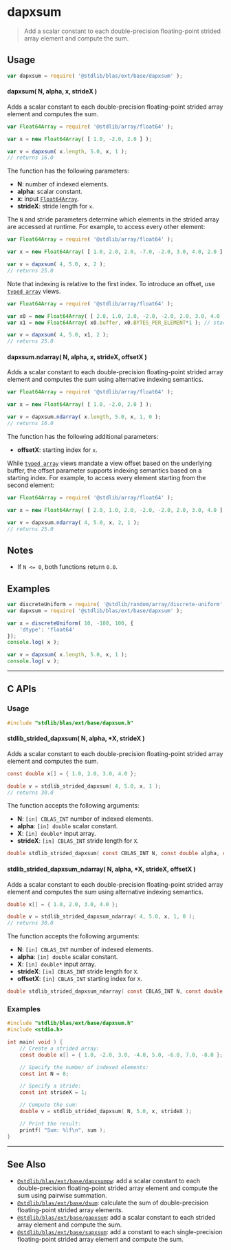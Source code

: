 <!--

@license Apache-2.0

Copyright (c) 2020 The Stdlib Authors.

Licensed under the Apache License, Version 2.0 (the "License");
you may not use this file except in compliance with the License.
You may obtain a copy of the License at

   http://www.apache.org/licenses/LICENSE-2.0

Unless required by applicable law or agreed to in writing, software
distributed under the License is distributed on an "AS IS" BASIS,
WITHOUT WARRANTIES OR CONDITIONS OF ANY KIND, either express or implied.
See the License for the specific language governing permissions and
limitations under the License.

-->

# dapxsum

> Add a scalar constant to each double-precision floating-point strided array element and compute the sum.

<section class="intro">

</section>

<!-- /.intro -->

<section class="usage">

## Usage

```javascript
var dapxsum = require( '@stdlib/blas/ext/base/dapxsum' );
```

#### dapxsum( N, alpha, x, strideX )

Adds a scalar constant to each double-precision floating-point strided array element and computes the sum.

```javascript
var Float64Array = require( '@stdlib/array/float64' );

var x = new Float64Array( [ 1.0, -2.0, 2.0 ] );

var v = dapxsum( x.length, 5.0, x, 1 );
// returns 16.0
```

The function has the following parameters:

-   **N**: number of indexed elements.
-   **alpha**: scalar constant.
-   **x**: input [`Float64Array`][@stdlib/array/float64].
-   **strideX**: stride length for `x`.

The `N` and stride parameters determine which elements in the strided array are accessed at runtime. For example, to access every other element:

```javascript
var Float64Array = require( '@stdlib/array/float64' );

var x = new Float64Array( [ 1.0, 2.0, 2.0, -7.0, -2.0, 3.0, 4.0, 2.0 ] );

var v = dapxsum( 4, 5.0, x, 2 );
// returns 25.0
```

Note that indexing is relative to the first index. To introduce an offset, use [`typed array`][mdn-typed-array] views.

<!-- eslint-disable stdlib/capitalized-comments -->

```javascript
var Float64Array = require( '@stdlib/array/float64' );

var x0 = new Float64Array( [ 2.0, 1.0, 2.0, -2.0, -2.0, 2.0, 3.0, 4.0 ] );
var x1 = new Float64Array( x0.buffer, x0.BYTES_PER_ELEMENT*1 ); // start at 2nd element

var v = dapxsum( 4, 5.0, x1, 2 );
// returns 25.0
```

#### dapxsum.ndarray( N, alpha, x, strideX, offsetX )

Adds a scalar constant to each double-precision floating-point strided array element and computes the sum using alternative indexing semantics.

```javascript
var Float64Array = require( '@stdlib/array/float64' );

var x = new Float64Array( [ 1.0, -2.0, 2.0 ] );

var v = dapxsum.ndarray( x.length, 5.0, x, 1, 0 );
// returns 16.0
```

The function has the following additional parameters:

-   **offsetX**: starting index for `x`.

While [`typed array`][mdn-typed-array] views mandate a view offset based on the underlying buffer, the offset parameter supports indexing semantics based on a starting index. For example, to access every element starting from the second element:

```javascript
var Float64Array = require( '@stdlib/array/float64' );

var x = new Float64Array( [ 2.0, 1.0, 2.0, -2.0, -2.0, 2.0, 3.0, 4.0 ] );

var v = dapxsum.ndarray( 4, 5.0, x, 2, 1 );
// returns 25.0
```

</section>

<!-- /.usage -->

<section class="notes">

## Notes

-   If `N <= 0`, both functions return `0.0`.

</section>

<!-- /.notes -->

<section class="examples">

## Examples

<!-- eslint no-undef: "error" -->

```javascript
var discreteUniform = require( '@stdlib/random/array/discrete-uniform' );
var dapxsum = require( '@stdlib/blas/ext/base/dapxsum' );

var x = discreteUniform( 10, -100, 100, {
    'dtype': 'float64'
});
console.log( x );

var v = dapxsum( x.length, 5.0, x, 1 );
console.log( v );
```

</section>

<!-- /.examples -->

<!-- C interface documentation. -->

* * *

<section class="c">

## C APIs

<!-- Section to include introductory text. Make sure to keep an empty line after the intro `section` element and another before the `/section` close. -->

<section class="intro">

</section>

<!-- /.intro -->

<!-- C usage documentation. -->

<section class="usage">

### Usage

```c
#include "stdlib/blas/ext/base/dapxsum.h"
```

#### stdlib_strided_dapxsum( N, alpha, \*X, strideX )

Adds a scalar constant to each double-precision floating-point strided array element and computes the sum.

```c
const double x[] = { 1.0, 2.0, 3.0, 4.0 };

double v = stdlib_strided_dapxsum( 4, 5.0, x, 1 );
// returns 30.0
```

The function accepts the following arguments:

-   **N**: `[in] CBLAS_INT` number of indexed elements.
-   **alpha**: `[in] double` scalar constant.
-   **X**: `[in] double*` input array.
-   **strideX**: `[in] CBLAS_INT` stride length for `X`.

```c
double stdlib_strided_dapxsum( const CBLAS_INT N, const double alpha, const double *X, const CBLAS_INT strideX );
```

#### stdlib_strided_dapxsum_ndarray( N, alpha, \*X, strideX, offsetX )

Adds a scalar constant to each double-precision floating-point strided array element and computes the sum using alternative indexing semantics.

```c
double x[] = { 1.0, 2.0, 3.0, 4.0 };

double v = stdlib_strided_dapxsum_ndarray( 4, 5.0, x, 1, 0 );
// returns 30.0
```

The function accepts the following arguments:

-   **N**: `[in] CBLAS_INT` number of indexed elements.
-   **alpha**: `[in] double` scalar constant.
-   **X**: `[in] double*` input array.
-   **strideX**: `[in] CBLAS_INT` stride length for `X`.
-   **offsetX**: `[in] CBLAS_INT` starting index for `X`.

```c
double stdlib_strided_dapxsum_ndarray( const CBLAS_INT N, const double alpha, const double *X, const CBLAS_INT strideX, const CBLAS_INT offsetX );
```

</section>

<!-- /.usage -->

<!-- C API usage notes. Make sure to keep an empty line after the `section` element and another before the `/section` close. -->

<section class="notes">

</section>

<!-- /.notes -->

<!-- C API usage examples. -->

<section class="examples">

### Examples

```c
#include "stdlib/blas/ext/base/dapxsum.h"
#include <stdio.h>

int main( void ) {
    // Create a strided array:
    const double x[] = { 1.0, -2.0, 3.0, -4.0, 5.0, -6.0, 7.0, -8.0 };

    // Specify the number of indexed elements:
    const int N = 8;

    // Specify a stride:
    const int strideX = 1;

    // Compute the sum:
    double v = stdlib_strided_dapxsum( N, 5.0, x, strideX );

    // Print the result:
    printf( "Sum: %lf\n", sum );
}
```

</section>

<!-- /.examples -->

</section>

<!-- /.c -->

<section class="references">

</section>

<!-- /.references -->

<!-- Section for related `stdlib` packages. Do not manually edit this section, as it is automatically populated. -->

<section class="related">

* * *

## See Also

-   <span class="package-name">[`@stdlib/blas/ext/base/dapxsumpw`][@stdlib/blas/ext/base/dapxsumpw]</span><span class="delimiter">: </span><span class="description">add a scalar constant to each double-precision floating-point strided array element and compute the sum using pairwise summation.</span>
-   <span class="package-name">[`@stdlib/blas/ext/base/dsum`][@stdlib/blas/ext/base/dsum]</span><span class="delimiter">: </span><span class="description">calculate the sum of double-precision floating-point strided array elements.</span>
-   <span class="package-name">[`@stdlib/blas/ext/base/gapxsum`][@stdlib/blas/ext/base/gapxsum]</span><span class="delimiter">: </span><span class="description">add a scalar constant to each strided array element and compute the sum.</span>
-   <span class="package-name">[`@stdlib/blas/ext/base/sapxsum`][@stdlib/blas/ext/base/sapxsum]</span><span class="delimiter">: </span><span class="description">add a constant to each single-precision floating-point strided array element and compute the sum.</span>

</section>

<!-- /.related -->

<!-- Section for all links. Make sure to keep an empty line after the `section` element and another before the `/section` close. -->

<section class="links">

[@stdlib/array/float64]: https://github.com/stdlib-js/stdlib/tree/develop/lib/node_modules/%40stdlib/array/float64

[mdn-typed-array]: https://developer.mozilla.org/en-US/docs/Web/JavaScript/Reference/Global_Objects/TypedArray

<!-- <related-links> -->

[@stdlib/blas/ext/base/dapxsumpw]: https://github.com/stdlib-js/stdlib/tree/develop/lib/node_modules/%40stdlib/blas/ext/base/dapxsumpw

[@stdlib/blas/ext/base/dsum]: https://github.com/stdlib-js/stdlib/tree/develop/lib/node_modules/%40stdlib/blas/ext/base/dsum

[@stdlib/blas/ext/base/gapxsum]: https://github.com/stdlib-js/stdlib/tree/develop/lib/node_modules/%40stdlib/blas/ext/base/gapxsum

[@stdlib/blas/ext/base/sapxsum]: https://github.com/stdlib-js/stdlib/tree/develop/lib/node_modules/%40stdlib/blas/ext/base/sapxsum

<!-- </related-links> -->

</section>

<!-- /.links -->
